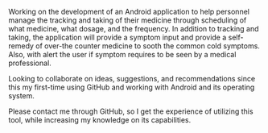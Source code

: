 Working on the development of an Android application to help personnel manage the tracking and taking of their medicine through scheduling of what medicine, what dosage, and the frequency.  In addition to tracking and taking, the application will provide a symptom input and provide a self-remedy of over-the counter medicine to sooth the common cold symptoms.  Also, with alert the user if symptom requires to be seen by a medical professional.  

Looking to collaborate on ideas, suggestions, and recommendations since this my first-time using GitHub and working with Android and its operating system.

Please contact me through GitHub, so I get the experience of utilizing this tool, while increasing my knowledge on its capabilities.  


